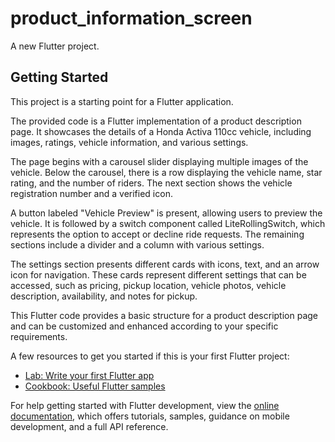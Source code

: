 # product_information_screen

A new Flutter project.

## Getting Started

This project is a starting point for a Flutter application.

The provided code is a Flutter implementation of a product description page. It showcases the details of a Honda Activa 110cc vehicle, including images, ratings, vehicle information, and various settings. 

The page begins with a carousel slider displaying multiple images of the vehicle. Below the carousel, there is a row displaying the vehicle name, star rating, and the number of riders. The next section shows the vehicle registration number and a verified icon.

A button labeled "Vehicle Preview" is present, allowing users to preview the vehicle. It is followed by a switch component called LiteRollingSwitch, which represents the option to accept or decline ride requests. The remaining sections include a divider and a column with various settings.

The settings section presents different cards with icons, text, and an arrow icon for navigation. These cards represent different settings that can be accessed, such as pricing, pickup location, vehicle photos, vehicle description, availability, and notes for pickup.

This Flutter code provides a basic structure for a product description page and can be customized and enhanced according to your specific requirements.

A few resources to get you started if this is your first Flutter project:

- [Lab: Write your first Flutter app](https://docs.flutter.dev/get-started/codelab)
- [Cookbook: Useful Flutter samples](https://docs.flutter.dev/cookbook)

For help getting started with Flutter development, view the
[online documentation](https://docs.flutter.dev/), which offers tutorials,
samples, guidance on mobile development, and a full API reference.
